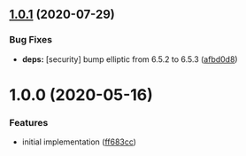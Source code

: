 ## [1.0.1](https://github.com/JuroOravec/html-webpack-inline-i18n-plugin/compare/v1.0.0...v1.0.1) (2020-07-29)


### Bug Fixes

* **deps:** [security] bump elliptic from 6.5.2 to 6.5.3 ([afbd0d8](https://github.com/JuroOravec/html-webpack-inline-i18n-plugin/commit/afbd0d882e833e007dcf4bd9afc2100be82b7020))

# 1.0.0 (2020-05-16)


### Features

* initial implementation ([ff683cc](https://github.com/JuroOravec/html-webpack-inline-i18n-plugin/commit/ff683ccb8a13633301530ac9362f5243ce5fe27d))
